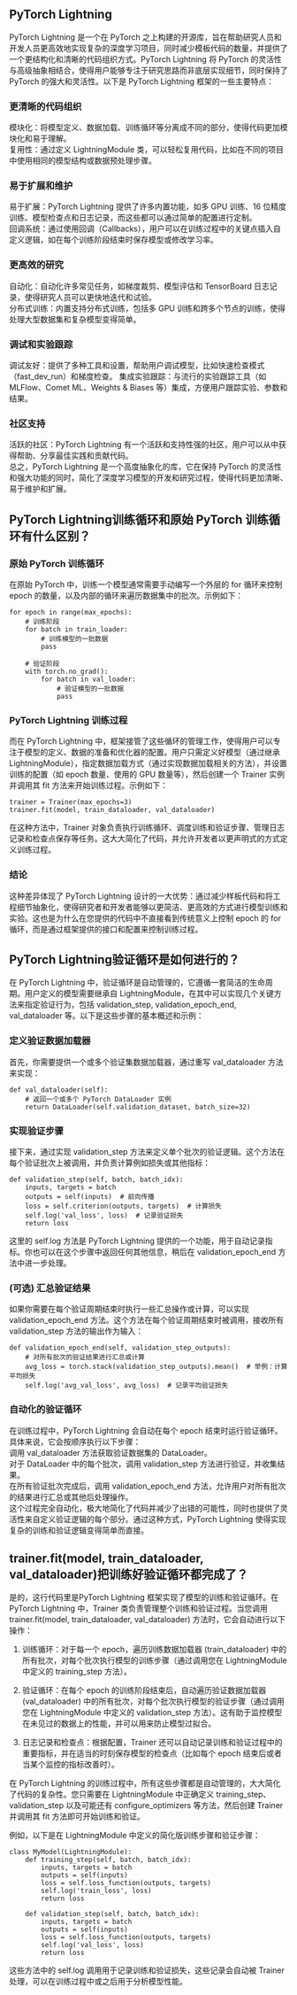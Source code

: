 ## PyTorch Lightning 
PyTorch Lightning 是一个在 PyTorch 之上构建的开源库，旨在帮助研究人员和开发人员更高效地实现复杂的深度学习项目，同时减少模板代码的数量，并提供了一个更结构化和清晰的代码组织方式。PyTorch Lightning 将 PyTorch 的灵活性与高级抽象相结合，使得用户能够专注于研究思路而非底层实现细节，同时保持了 PyTorch 的强大和灵活性。以下是 PyTorch Lightning 框架的一些主要特点：  

### 更清晰的代码组织  
模块化：将模型定义、数据加载、训练循环等分离成不同的部分，使得代码更加模块化和易于理解。  
复用性：通过定义 LightningModule 类，可以轻松复用代码，比如在不同的项目中使用相同的模型结构或数据预处理步骤。  
### 易于扩展和维护  
易于扩展：PyTorch Lightning 提供了许多内置功能，如多 GPU 训练、16 位精度训练、模型检查点和日志记录，而这些都可以通过简单的配置进行定制。  
回调系统：通过使用回调（Callbacks），用户可以在训练过程中的关键点插入自定义逻辑，如在每个训练阶段结束时保存模型或修改学习率。  
### 更高效的研究  
自动化：自动化许多常见任务，如梯度裁剪、模型评估和 TensorBoard 日志记录，使得研究人员可以更快地迭代和试验。  
分布式训练：内置支持分布式训练，包括多 GPU 训练和跨多个节点的训练，使得处理大型数据集和复杂模型变得简单。  
### 调试和实验跟踪  
调试友好：提供了多种工具和设置，帮助用户调试模型，比如快速检查模式（fast_dev_run）和梯度检查。 
集成实验跟踪：与流行的实验跟踪工具（如 MLFlow、Comet ML、Weights & Biases 等）集成，方便用户跟踪实验、参数和结果。  
### 社区支持  
活跃的社区：PyTorch Lightning 有一个活跃和支持性强的社区，用户可以从中获得帮助、分享最佳实践和贡献代码。  
总之，PyTorch Lightning 是一个高度抽象化的库，它在保持 PyTorch 的灵活性和强大功能的同时，简化了深度学习模型的开发和研究过程，使得代码更加清晰、易于维护和扩展。  

##  PyTorch Lightning训练循环和原始 PyTorch 训练循环有什么区别？
### 原始 PyTorch 训练循环
在原始 PyTorch 中，训练一个模型通常需要手动编写一个外层的 for 循环来控制 epoch 的数量，以及内部的循环来遍历数据集中的批次。示例如下：  
```
for epoch in range(max_epochs):
    # 训练阶段
    for batch in train_loader:
        # 训练模型的一批数据
        pass

    # 验证阶段
    with torch.no_grad():
        for batch in val_loader:
            # 验证模型的一批数据
            pass
```
### PyTorch Lightning 训练过程
而在 PyTorch Lightning 中，框架接管了这些循环的管理工作，使得用户可以专注于模型的定义、数据的准备和优化器的配置。用户只需定义好模型（通过继承 LightningModule），指定数据加载方式（通过实现数据加载相关的方法），并设置训练的配置（如 epoch 数量、使用的 GPU 数量等），然后创建一个 Trainer 实例并调用其 fit 方法来开始训练过程。示例如下：  
```
trainer = Trainer(max_epochs=3)
trainer.fit(model, train_dataloader, val_dataloader)
```
在这种方法中，Trainer 对象负责执行训练循环、调度训练和验证步骤、管理日志记录和检查点保存等任务。这大大简化了代码，并允许开发者以更声明式的方式定义训练过程。

### 结论
这种差异体现了 PyTorch Lightning 设计的一大优势：通过减少样板代码和将工程细节抽象化，使得研究者和开发者能够以更简洁、更高效的方式进行模型训练和实验。这也是为什么在您提供的代码中不直接看到传统意义上控制 epoch 的 for 循环，而是通过框架提供的接口和配置来控制训练过程。

## PyTorch Lightning验证循环是如何进行的？
在 PyTorch Lightning 中，验证循环是自动管理的，它遵循一套简洁的生命周期。用户定义的模型需要继承自 LightningModule，在其中可以实现几个关键方法来指定验证行为，包括 validation_step, validation_epoch_end, val_dataloader 等。以下是这些步骤的基本概述和示例：

### 定义验证数据加载器
首先，你需要提供一个或多个验证集数据加载器，通过重写 val_dataloader 方法来实现：    
```
def val_dataloader(self):
    # 返回一个或多个 PyTorch DataLoader 实例
    return DataLoader(self.validation_dataset, batch_size=32)
```
### 实现验证步骤
接下来，通过实现 validation_step 方法来定义单个批次的验证逻辑。这个方法在每个验证批次上被调用，并负责计算例如损失或其他指标：  
```
def validation_step(self, batch, batch_idx):
    inputs, targets = batch
    outputs = self(inputs)  # 前向传播
    loss = self.criterion(outputs, targets)  # 计算损失
    self.log('val_loss', loss)  # 记录验证损失
    return loss
```
这里的 self.log 方法是 PyTorch Lightning 提供的一个功能，用于自动记录指标。你也可以在这个步骤中返回任何其他信息，稍后在 validation_epoch_end 方法中进一步处理。  

### (可选) 汇总验证结果
如果你需要在每个验证周期结束时执行一些汇总操作或计算，可以实现 validation_epoch_end 方法。这个方法在每个验证周期结束时被调用，接收所有 validation_step 方法的输出作为输入：  
```
def validation_epoch_end(self, validation_step_outputs):
    # 对所有批次的验证结果进行汇总或计算
    avg_loss = torch.stack(validation_step_outputs).mean()  # 举例：计算平均损失
    self.log('avg_val_loss', avg_loss)  # 记录平均验证损失
```
### 自动化的验证循环
在训练过程中，PyTorch Lightning 会自动在每个 epoch 结束时运行验证循环。具体来说，它会按顺序执行以下步骤：  
调用 val_dataloader 方法获取验证数据集的 DataLoader。  
对于 DataLoader 中的每个批次，调用 validation_step 方法进行验证，并收集结果。  
在所有验证批次完成后，调用 validation_epoch_end 方法，允许用户对所有批次的结果进行汇总或其他后处理操作。  
这个过程完全自动化，极大地简化了代码并减少了出错的可能性，同时也提供了灵活性来自定义验证逻辑的每个部分。通过这种方式，PyTorch Lightning 使得实现复杂的训练和验证逻辑变得简单而直接。  

## trainer.fit(model, train_dataloader, val_dataloader)把训练好验证循环都完成了？
是的，这行代码里是PyTorch Lightning 框架实现了模型的训练和验证循环。在 PyTorch Lightning 中，Trainer 类负责管理整个训练和验证过程。当您调用 trainer.fit(model, train_dataloader, val_dataloader) 方法时，它会自动进行以下操作：  

1. 训练循环：对于每一个 epoch，遍历训练数据加载器 (train_dataloader) 中的所有批次，对每个批次执行模型的训练步骤（通过调用您在 LightningModule 中定义的 training_step 方法）。  

2. 验证循环：在每个 epoch 的训练阶段结束后，自动遍历验证数据加载器 (val_dataloader) 中的所有批次，对每个批次执行模型的验证步骤（通过调用您在 LightningModule 中定义的 validation_step 方法）。这有助于监控模型在未见过的数据上的性能，并可以用来防止模型过拟合。  

3. 日志记录和检查点：根据配置，Trainer 还可以自动记录训练和验证过程中的重要指标，并在适当的时刻保存模型的检查点（比如每个 epoch 结束后或者当某个监控的指标改善时）。  

在 PyTorch Lightning 的训练过程中，所有这些步骤都是自动管理的，大大简化了代码的复杂性。您只需要在 LightningModule 中正确定义 training_step、validation_step 以及可能还有 configure_optimizers 等方法，然后创建 Trainer 并调用其 fit 方法即可开始训练和验证。  

例如，以下是在 LightningModule 中定义的简化版训练步骤和验证步骤：   
```
class MyModel(LightningModule):
    def training_step(self, batch, batch_idx):
        inputs, targets = batch
        outputs = self(inputs)
        loss = self.loss_function(outputs, targets)
        self.log('train_loss', loss)
        return loss

    def validation_step(self, batch, batch_idx):
        inputs, targets = batch
        outputs = self(inputs)
        loss = self.loss_function(outputs, targets)
        self.log('val_loss', loss)
        return loss
```
这些方法中的 self.log 调用用于记录训练和验证损失，这些记录会自动被 Trainer 处理，可以在训练过程中或之后用于分析模型性能。  

